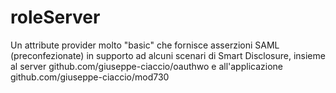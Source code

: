 roleServer
============

Un attribute provider molto "basic" che fornisce asserzioni SAML (preconfezionate) in supporto ad alcuni scenari di Smart Disclosure, insieme al server github.com/giuseppe-ciaccio/oauthwo e all'applicazione github.com/giuseppe-ciaccio/mod730
